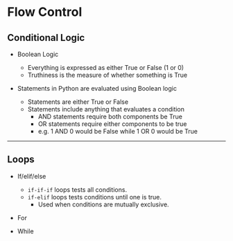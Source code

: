 # Flow Control

## Conditional Logic

- Boolean Logic
  - Everything is expressed as either True or False (1 or 0)
  - Truthiness is the measure of whether something is True

- Statements in Python are evaluated using Boolean logic
  - Statements are either True or False
  - Statements include anything that evaluates a condition
    - AND statements require both components be True
    - OR statements require either components to be true
    - e.g. 1 AND 0 would be False while 1 OR 0 would be True

---

## Loops

- If/elif/else
  - ```if-if-if``` loops tests all conditions.
  - ```if-elif``` loops tests conditions until one is true.
    - Used when conditions are mutually exclusive.

- For

- While
